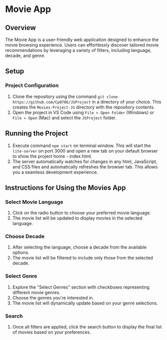 # Movie App

## Overview
The Movie App is a user-friendly web application designed to enhance the movie browsing experience. Users can effortlessly discover tailored movie recommendations by leveraging a variety of filters, including language, decade, and genre.

## Setup
### Project Configuration
1. Clone the repository using the command `git clone https://github.com/Cp0706/JSProject` in a directory of your choice. This creates the `Movies-Project-JS` directory with the repository contents.
2. Open the project in VS Code using `File > Open Folder` (Windows) or `File > Open` (Mac) and select the `JSProject` folder.

## Running the Project
1. Execute command `npm start` on terminal window. This will start the `lite-server` on port 3000 and open a new tab on your default browser to show the project home - index.html. 
2. The server automatically watches for changes in any html, JavaScript, and CSS files and automatically refreshes the browser tab. This allows you a seamless development experience.

## Instructions for Using the Movies App
### Select Movie Language
1. Click on the radio button to choose your preferred movie language.
2. The movie list will be updated to display movies in the selected language.

### Choose Decade
1. After selecting the language, choose a decade from the available options.
2. The movie list will be filtered to include only those from the selected decade.

### Select Genre
1. Explore the "Select Genres" section with checkboxes representing different movie genres.
2. Choose the genres you're interested in.
3. The movie list will dynamically update based on your genre selections.

### Search
1. Once all filters are applied, click the search button to display the final list of movies based on your preferences.

